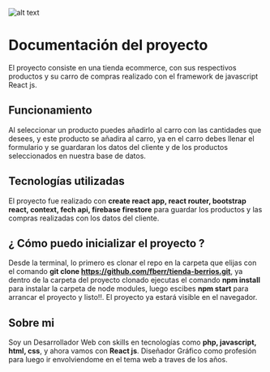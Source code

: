 ![alt text](https://blogger.googleusercontent.com/img/a/AVvXsEggx6wlzphVD_W7b5qFHLfDc_KTp3twNzHluv2VNWdJiBKNsZ2e8_qz-GCIQ-SQ2tPC1lm80mJ4-MMQgF2CUDRnDvEPv1g92sKorrTR0fceK6Kn1X38iT-c-JMmiQYe42_HBrJyb-n96ejKB4-cW4v4dwGAjeF0OlhmgBYO-0aqiBSsn00r2IN-Nw)


# Documentación del proyecto

El proyecto consiste en una tienda ecommerce, con sus respectivos productos y su carro de compras realizado con el framework de javascript React js.

## Funcionamiento

Al seleccionar un producto puedes añadirlo al carro con las cantidades que desees, y este producto se añadira al carro, ya en el carro debes llenar el formulario y se guardaran los datos del cliente y de los productos seleccionados en nuestra base de datos.


## Tecnologías utilizadas

El proyecto fue realizado con **create react app, react router, bootstrap react, context, fech api, firebase firestore** para guardar los productos y las compras realizadas con los datos del cliente.


## ¿ Cómo puedo inicializar el proyecto ?

Desde la terminal, lo primero es clonar el repo en la carpeta que elijas con el comando **git clone https://github.com/fberr/tienda-berrios.git**, ya dentro de la carpeta del proyecto clonado ejecutas el comando **npm install** para instalar la carpeta de node modules, luego escibes **npm start** para arrancar el proyecto y listo!!. El proyecto ya estará visible en el navegador.

## Sobre mi
Soy un Desarrollador Web con skills en tecnologías como **php, javascript, html, css**, y ahora vamos con **React js**.
Diseñador Gráfico como profesión para luego ir envolviendome en el tema web a traves de los años.
